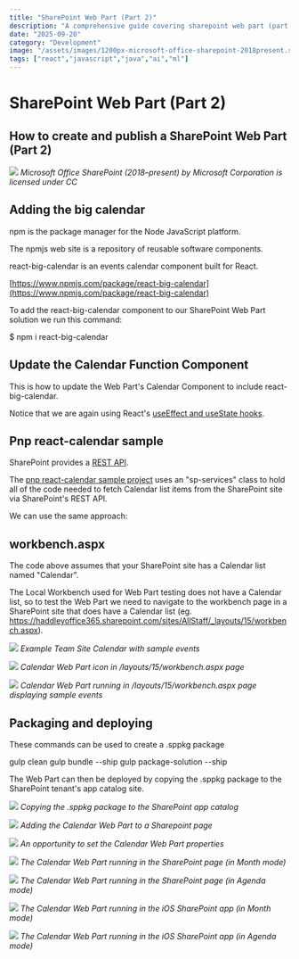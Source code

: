 ```yaml
---
title: "SharePoint Web Part (Part 2)"
description: "A comprehensive guide covering sharepoint web part (part 2)"
date: "2025-09-20"
category: "Development"
image: "/assets/images/1200px-microsoft-office-sharepoint-2018present.svg-1200x1172.png"
tags: ["react","javascript","java","ai","ml"]
---
```


# SharePoint Web Part (Part 2)

## How to create and publish a SharePoint Web Part (Part 2)

![](/assets/images/sharepointwebpart2/1200px-microsoft-office-sharepoint-2018present.svg-1200x1172.png)
*Microsoft Office SharePoint (2018–present) by Microsoft Corporation is licensed under CC*


## Adding the big calendar

npm is the package manager for the Node JavaScript platform. 

The npmjs web site is a repository of reusable software components.

react-big-calendar is an events calendar  component built for React.

[https://www.npmjs.com/package/react-big-calendar](https://www.npmjs.com/package/react-big-calendar)

To add the react-big-calendar component to our SharePoint Web Part solution we run this command:

$ npm i react-big-calendar


## Update the Calendar Function Component

This is how to update the Web Part's Calendar Component to include react-big-calendar.

Notice that we are again using React's [useEffect and useState hooks](reactusestateuseeffect.html).


## Pnp react-calendar sample

SharePoint provides a [REST API](restapiservice.html).

The [pnp react-calendar sample project](https://github.com/pnp/sp-dev-fx-webparts/tree/master/samples/react-calendar) uses an "sp-services" class to hold all of the code needed to fetch Calendar list items from the SharePoint site via SharePoint's REST API.

We can use the same approach:


## workbench.aspx

The code above assumes that your SharePoint site has a Calendar list named "Calendar".

The Local Workbench used for Web Part testing does not have a Calendar list, so to test the Web Part we need to navigate to the workbench page in a SharePoint site that does have a Calendar list (eg. https://haddleyoffice365.sharepoint.com/sites/AllStaff/_layouts/15/workbench.aspx).

![](/assets/images/sharepointwebpart2/screen-shot-2021-02-14-at-2.53.35-pm-1900x1357.png)
*Example Team Site Calendar with sample events*

![](/assets/images/sharepointwebpart2/screen-shot-2021-02-14-at-2.56.27-pm-1900x1357.png)
*Calendar Web Part icon in /layouts/15/workbench.aspx page*

![](/assets/images/sharepointwebpart2/screen-shot-2021-02-14-at-2.56.52-pm-1900x1213.png)
*Calendar Web Part running in /layouts/15/workbench.aspx page displaying sample events*


## Packaging and deploying

These commands can be used to create a .sppkg package

gulp clean
gulp bundle --ship
gulp package-solution --ship

The Web Part can then be deployed by copying the .sppkg package to the SharePoint tenant's app catalog site.

![](/assets/images/sharepointwebpart2/screen-shot-2021-02-14-at-3.12.16-pm-1900x1209.png)
*Copying the .sppkg package to the SharePoint app catalog*

![](/assets/images/sharepointwebpart2/screen-shot-2021-02-14-at-3.13.38-pm-1900x1213.png)
*Adding the Calendar Web Part to a Sharepoint page*

![](/assets/images/sharepointwebpart2/screen-shot-2021-02-14-at-3.13.52-pm-1900x1215.png)
*An opportunity to set the Calendar Web Part properties*

![](/assets/images/sharepointwebpart2/screen-shot-2021-02-14-at-3.14.12-pm-1900x1208.png)
*The Calendar Web Part running in the SharePoint page (in Month mode)*

![](/assets/images/sharepointwebpart2/screen-shot-2021-02-14-at-3.14.29-pm-1900x1213.png)
*The Calendar Web Part running in the SharePoint page (in Agenda mode)*

![](/assets/images/sharepointwebpart2/image0-1242x2208.png)
*The Calendar Web Part running in the iOS SharePoint app (in Month mode)*

![](/assets/images/sharepointwebpart2/image0-2-1242x2208.png)
*The Calendar Web Part running in the iOS SharePoint app (in Agenda mode)*
